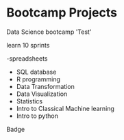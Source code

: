 # Bootcamp Projects
Data Science bootcamp 'Test'

learn 10 sprints 

-spreadsheets 
- SQL database
- R programming 
- Data Transformation
- Data Visualization
- Statistics
- Intro to Classical Machine learning 
- Intro to python 

Badge 
